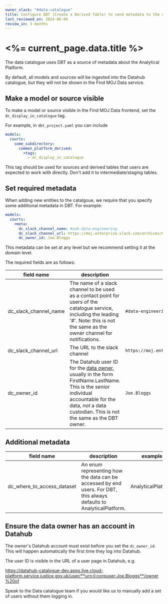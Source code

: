 ```yaml
---
owner_slack: "#data-catalogue"
title: Configure DBT (Create a Derived Table) to send metadata to the catalogue
last_reviewed_on: 2024-06-04
review_in: 3 months
---
```


# <%= current_page.data.title %>

The data catalogue uses DBT as a source of metadata about the Analytical Platform.

By default, all models and sources will be ingested into the Datahub catalogue, but they will not be shown in the Find MOJ Data service.

## Make a model or source visible

To make a model or source visible in the Find MOJ Data frontend, set the `dc_display_in_catalogue` tag.

For example, in `dbt_project.yaml` you can include

```yaml
models:
  courts:
    some_subdirectory:
      common_platform_derived:
        +tags:
          - dc_display_in_catalogue
```

This tag should be used for sources and derived tables that users are expected to work with directly. Don't add it to intermediate/staging tables.

## Set required metadata

When adding new entities to the catalgoue, we require that you specify some additional metadata in DBT. For example:

```yaml
models:
  courts:
    +meta:
      dc_slack_channel_name: #ask-data-engineering
      dc_slack_channel_url: https://moj.enterprise.slack.com/archives/C8X3PP1TN
      dc_owner_id: Joe.Bloggs
```

This metadata can be set at any level but we recommend setting it at the domain level.

The required fields are as follows:

| field name            | description                                                                                                                                                                                                                                                                                                                                                       | example                                               |
| --------------------- | ----------------------------------------------------------------------------------------------------------------------------------------------------------------------------------------------------------------------------------------------------------------------------------------------------------------------------------------------------------------- | ----------------------------------------------------- |
| dc_slack_channel_name | The name of a slack channel to be used as a contact point for users of the catalogue service, including the leading '#'. Note: this is not the same as the owner channel for notifications.                                                                                                                                                                       | `#data-engineering`                                   |
| dc_slack_channel_url  | The URL to the slack channel                                                                                                                                                                                                                                                                                                                                      | `https://moj.enterprise.slack.com/archives/C8X3PP1TN` |
| dc_owner_id           | The Datahub user ID for the [data owner](https://www.gov.uk/government/publications/essential-shared-data-assets-and-data-ownership-in-government/data-ownership-in-government-html#data-owner-2), usually in the form FirstName.LastName. This is the senior individual accountable for the data, _not_ a data custodian. This is not the same as the DBT owner. | `Joe.Bloggs`                                          |

## Additional metadata

| field name                 | description                                                                                                          | example            |
| -------------------------- | -------------------------------------------------------------------------------------------------------------------- | ------------------ |
| dc_where_to_access_dataset | An enum representing how the data can be accessed by end users. For DBT, this always defaults to AnalyticalPlatform. | AnalyticalPlatform |

## Ensure the data owner has an account in Datahub

The owner's Datahub account must exist before you set the `dc_owner_id`. This will happen automatically the first time they log into Datahub.

The user ID is visible in the URL of a user page in Datahub, e.g.

https://datahub-catalogue-dev.apps.live.cloud-platform.service.justice.gov.uk/user/**urn:li:corpuser:Joe.Bloggs**/owner%20of

Speak to the Data catalogue team if you would like us to manually add a set of users without them logging in.
